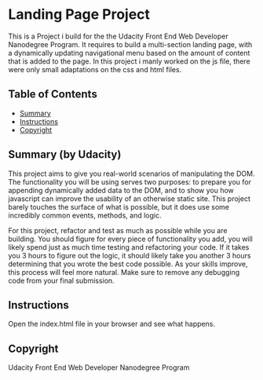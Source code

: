 # Landing Page Project
This is a Project i build for the the Udacity Front End Web Developer Nanodegree Program.
It requires to build a multi-section landing page, with a dynamically 
updating navigational menu based on the amount of content that is added to the page.
In this project i manly worked on the js file, there were only small adaptations on the css and html files.

## Table of Contents
* [Summary](#Summary)
* [Instructions](#instructions)
* [Copyright](#Copyright)

## Summary (by Udacity)
This project aims to give you real-world scenarios of manipulating the DOM. The functionality you will be using serves two purposes: to prepare you for appending dynamically added data to the DOM, and to show you how javascript can improve the usability of an otherwise static site. This project barely touches the surface of what is possible, but it does use some incredibly common events, methods, and logic.

For this project, refactor and test as much as possible while you are building. You should figure for every piece of functionality you add, you will likely spend just as much time testing and refactoring your code. If it takes you 3 hours to figure out the logic, it should likely take you another 3 hours determining that you wrote the best code possible. As your skills improve, this process will feel more natural. Make sure to remove any debugging code from your final submission. 
## Instructions
Open the index.html file in your browser and see what happens.

## Copyright
Udacity Front End Web Developer Nanodegree Program

